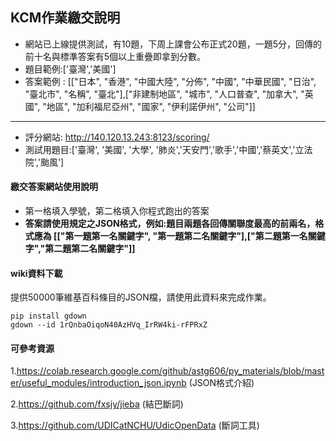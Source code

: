 ## KCM作業繳交說明

- 網站已上線提供測試，有10題，下周上課會公布正式20題，一題5分，回傳的前十名與標準答案有5個以上重疊即拿到分數。
- 題目範例:['臺灣','美國']
- 答案範例 : [["日本", "香港", "中國大陸", "分佈", "中國", "中華民國", "日治", "臺北市", "名稱", 
"臺北"],["非建制地區", "城市", "人口普查", "加拿大", "英國", "地區", "加利福尼亞州", "國家", "伊利諾伊州", "公司"]]

---

- 評分網站: <http://140.120.13.243:8123/scoring/>
- 測試用題目:['臺灣', '美國', '大學', '肺炎','天安門','歌手','中國','蔡英文','立法院','颱風']

#### 繳交答案網站使用說明
- 第一格填入學號，第二格填入你程式跑出的答案
- **答案請使用規定之JSON格式，例如:題目兩題各回傳關聯度最高的前兩名，格式應為 [["第一題第一名關鍵字", "第一題第二名關鍵字"],["第二題第一名關鍵字","第二題第二名關鍵字"]]**

#### wiki資料下載
提供50000筆維基百科條目的JSON檔，請使用此資料來完成作業。

```
pip install gdown
gdown --id 1rQnbaOiqoN40AzHVq_IrRW4ki-rFPRxZ
```

#### 可參考資源
1.https://colab.research.google.com/github/astg606/py_materials/blob/master/useful_modules/introduction_json.ipynb (JSON格式介紹)

2.https://github.com/fxsjy/jieba (結巴斷詞)

3.https://github.com/UDICatNCHU/UdicOpenData (斷詞工具)
